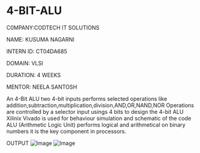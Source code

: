 # 4-BIT-ALU
C0MPANY:CODTECH IT SOLUTIONS

NAME: KUSUMA NAGARNI

INTERN ID: CT04DA685

DOMAIN: VLSI

DURATION: 4 WEEKS

MENTOR: NEELA SANTOSH

An 4-Bit ALU two 4-bit inputs performs selected operations like addition,subtraction,multiplication,division,AND,OR,NAND,NOR
Operations are controlled by a selector input usings 4 bits to design the 4-bit ALU Xilinix Vivado is used for behaviour simulation and schematic of the code
ALU (Arithmetic Logic Unit) performs logical and arithmetical on binary numbers it is the key component in processors.

OUTPUT
![Image](https://github.com/user-attachments/assets/8e23bb2e-59b0-498e-b078-57dd60047513)
![Image](https://github.com/user-attachments/assets/8e23bb2e-59b0-498e-b078-57dd60047513)

